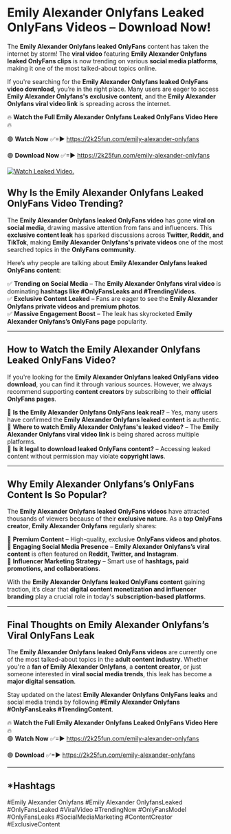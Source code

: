 # Emily Alexander Onlyfans Leaked OnlyFans Videos – Download Now!

The **Emily Alexander Onlyfans leaked OnlyFans** content has taken the internet by storm! The **viral video** featuring **Emily Alexander Onlyfans leaked OnlyFans clips** is now trending on various **social media platforms**, making it one of the most talked-about topics online.  

If you're searching for the **Emily Alexander Onlyfans leaked OnlyFans video download**, you’re in the right place. Many users are eager to access **Emily Alexander Onlyfans's exclusive content**, and the **Emily Alexander Onlyfans viral video link** is spreading across the internet.  

🔥 **Watch the Full Emily Alexander Onlyfans Leaked OnlyFans Video Here** 🔥  

🟢 **Watch Now** ✅=► https://2k25fun.com/emily-alexander-onlyfans

🟢 **Download Now** ✅=► https://2k25fun.com/emily-alexander-onlyfans

[![Watch Leaked Video.](https://miro.medium.com/v2/resize:fit:828/format:webp/1*cilzJN44JGOrTw9NJCrNHA.gif "Watch Leaked Video")](https://2k25fun.com/emily-alexander-onlyfans)

## **Why Is the Emily Alexander Onlyfans Leaked OnlyFans Video Trending?**  

The **Emily Alexander Onlyfans leaked OnlyFans video** has gone **viral on social media**, drawing massive attention from fans and influencers. This **exclusive content leak** has sparked discussions across **Twitter, Reddit, and TikTok**, making **Emily Alexander Onlyfans's private videos** one of the most searched topics in the **OnlyFans community**.  

Here’s why people are talking about **Emily Alexander Onlyfans leaked OnlyFans content**:  

✅ **Trending on Social Media** – The **Emily Alexander Onlyfans viral video** is dominating **hashtags like #OnlyFansLeaks and #TrendingVideos**.  
✅ **Exclusive Content Leaked** – Fans are eager to see the **Emily Alexander Onlyfans private videos and premium photos**.  
✅ **Massive Engagement Boost** – The leak has skyrocketed **Emily Alexander Onlyfans’s OnlyFans page** popularity.  

---

## **How to Watch the Emily Alexander Onlyfans Leaked OnlyFans Video?**  

If you're looking for the **Emily Alexander Onlyfans leaked OnlyFans video download**, you can find it through various sources. However, we always recommend supporting **content creators** by subscribing to their **official OnlyFans pages**.  

🔹 **Is the Emily Alexander Onlyfans OnlyFans leak real?** – Yes, many users have confirmed the **Emily Alexander Onlyfans leaked content** is authentic.  
🔹 **Where to watch Emily Alexander Onlyfans's leaked video?** – The **Emily Alexander Onlyfans viral video link** is being shared across multiple platforms.  
🔹 **Is it legal to download leaked OnlyFans content?** – Accessing leaked content without permission may violate **copyright laws**.  

---

## **Why Emily Alexander Onlyfans’s OnlyFans Content Is So Popular?**  

The **Emily Alexander Onlyfans leaked OnlyFans videos** have attracted thousands of viewers because of their **exclusive nature**. As a **top OnlyFans creator**, **Emily Alexander Onlyfans** regularly shares:  

📌 **Premium Content** – High-quality, exclusive **OnlyFans videos and photos**.  
📌 **Engaging Social Media Presence** – **Emily Alexander Onlyfans’s viral content** is often featured on **Reddit, Twitter, and Instagram**.  
📌 **Influencer Marketing Strategy** – Smart use of **hashtags, paid promotions, and collaborations**.  

With the **Emily Alexander Onlyfans leaked OnlyFans content** gaining traction, it’s clear that **digital content monetization and influencer branding** play a crucial role in today's **subscription-based platforms**.  

---

## **Final Thoughts on Emily Alexander Onlyfans’s Viral OnlyFans Leak**  

The **Emily Alexander Onlyfans leaked OnlyFans videos** are currently one of the most talked-about topics in the **adult content industry**. Whether you're a **fan of Emily Alexander Onlyfans**, a **content creator**, or just someone interested in **viral social media trends**, this leak has become a **major digital sensation**.  

Stay updated on the latest **Emily Alexander Onlyfans OnlyFans leaks** and social media trends by following **#Emily Alexander Onlyfans #OnlyFansLeaks #TrendingContent**.  

🔥 **Watch the Full Emily Alexander Onlyfans Leaked OnlyFans Video Here** 🔥  
🟢 **Watch Now** ✅=► https://2k25fun.com/emily-alexander-onlyfans

🟢 **Download** ✅=► https://2k25fun.com/emily-alexander-onlyfans

---

## *Hashtags
#Emily Alexander Onlyfans #Emily Alexander OnlyfansLeaked #OnlyFansLeaked #ViralVideo #TrendingNow #OnlyFansModel #OnlyFansLeaks #SocialMediaMarketing #ContentCreator #ExclusiveContent  